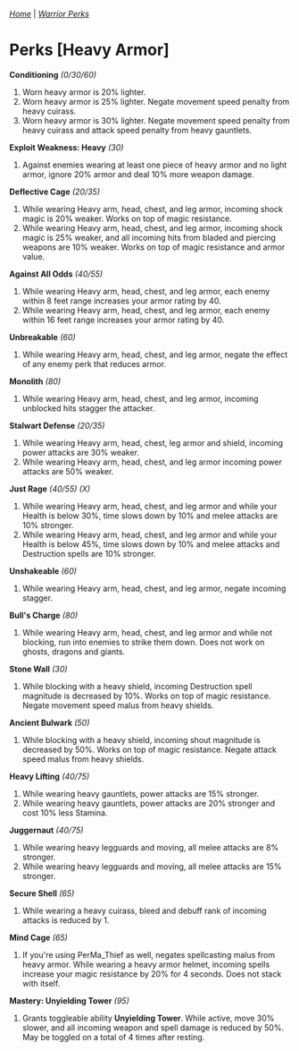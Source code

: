 _[Home](../)_ |
_[Warrior Perks](../warrior)_

# Perks [Heavy Armor]

**Conditioning** _(0/30/60)_
1. Worn heavy armor is 20% lighter.
2. Worn heavy armor is 25% lighter. Negate movement speed penalty from heavy cuirass.
3. Worn heavy armor is 30% lighter. Negate movement speed penalty from heavy cuirass and attack speed penalty from heavy gauntlets.

**Exploit Weakness: Heavy** _(30)_
1. Against enemies wearing at least one piece of heavy armor and no light armor, ignore 20% armor and deal 10% more weapon damage.

**Deflective Cage** _(20/35)_
1. While wearing Heavy arm, head, chest, and leg armor, incoming shock magic is 20% weaker. Works on top of magic resistance.
2. While wearing Heavy arm, head, chest, and leg armor, incoming shock magic is 25% weaker, and all incoming hits from bladed and piercing weapons are 10% weaker. Works on top of magic resistance and armor value.

**Against All Odds** _(40/55)_
1. While wearing Heavy arm, head, chest, and leg armor, each enemy within 8 feet range increases your armor rating by 40.
2. While wearing Heavy arm, head, chest, and leg armor, each enemy within 16 feet range increases your armor rating by 40.

**Unbreakable** _(60)_
1. While wearing Heavy arm, head, chest, and leg armor, negate the effect of any enemy perk that reduces armor.

**Monolith** _(80)_
1. While wearing Heavy arm, head, chest, and leg armor, incoming unblocked hits stagger the attacker.

**Stalwart Defense** _(20/35)_
1. While wearing Heavy arm, head, chest, leg armor and shield, incoming power attacks are 30% weaker.
2. While wearing Heavy arm, head, chest, and leg armor incoming power attacks are 50% weaker.

**Just Rage** _(40/55) (X)_
1. While wearing Heavy arm, head, chest, and leg armor and while your Health is below 30%, time slows down by 10% and melee attacks are 10% stronger.
2. While wearing Heavy arm, head, chest, and leg armor and while your Health is below 45%, time slows down by 10% and melee attacks and Destruction spells are 10% stronger.

**Unshakeable** _(60)_
1. While wearing Heavy arm, head, chest, and leg armor, negate incoming stagger.

**Bull's Charge** _(80)_
1. While wearing Heavy arm, head, chest, and leg armor and while not blocking, run into enemies to strike them down. Does not work on ghosts, dragons and giants.

**Stone Wall** _(30)_
1. While blocking with a heavy shield, incoming Destruction spell magnitude is decreased by 10%. Works on top of magic resistance. Negate movement speed malus from heavy shields.

**Ancient Bulwark** _(50)_
1. While blocking with a heavy shield, incoming shout magnitude is decreased by 50%. Works on top of magic resistance. Negate attack speed malus from heavy shields.

**Heavy Lifting** _(40/75)_
1. While wearing heavy gauntlets, power attacks are 15% stronger.
1. While wearing heavy gauntlets, power attacks are 20% stronger and cost 10% less Stamina.

**Juggernaut** _(40/75)_
1. While wearing heavy legguards and moving, all melee attacks are 8% stronger.
2. While wearing heavy legguards and moving, all melee attacks are 15% stronger.

**Secure Shell** _(65)_
1. While wearing a heavy cuirass, bleed and debuff rank of incoming attacks is reduced by 1.

**Mind Cage** _(65)_
1. If you're using PerMa_Thief as well, negates spellcasting malus from heavy armor. While wearing a heavy armor helmet, incoming spells increase your magic resistance by 20% for 4 seconds. Does not stack with itself.

**Mastery: Unyielding Tower** _(95)_
1. Grants toggleable ability **Unyielding Tower**. While active, move 30% slower, and all incoming weapon and spell damage is  reduced by 50%. May be toggled on a total of 4 times after resting.
